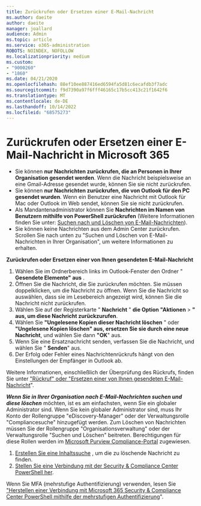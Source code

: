 ```yaml
---
title: Zurückrufen oder Ersetzen einer E-Mail-Nachricht
ms.author: daeite
author: daeite
manager: joallard
audience: Admin
ms.topic: article
ms.service: o365-administration
ROBOTS: NOINDEX, NOFOLLOW
ms.localizationpriority: medium
ms.custom:
- "9000260"
- "1860"
ms.date: 04/21/2020
ms.openlocfilehash: 88ef10ee887416ed6594fa5d81c6ecafdb3f7adc
ms.sourcegitcommit: f9d7390a97f6fff46165c17b5cc413c21f1642f6
ms.translationtype: MT
ms.contentlocale: de-DE
ms.lasthandoff: 10/14/2022
ms.locfileid: "68575273"
---
```

# <a name="recall-or-replace-an-email-message-in-microsoft-365"></a>Zurückrufen oder Ersetzen einer E-Mail-Nachricht in Microsoft 365

- Sie können **nur Nachrichten zurückrufen, die an Personen in Ihrer Organisation gesendet werden**. Wenn die Nachricht beispielsweise an eine Gmail-Adresse gesendet wurde, können Sie sie nicht zurückrufen.
- Sie können **nur Nachrichten zurückrufen, die von Outlook für den PC gesendet wurden**. Wenn ein Benutzer eine Nachricht mit Outlook für Mac oder Outlook im Web sendet, können Sie sie nicht zurückrufen.
- Als Mandantenadministrator können Sie **Nachrichten im Namen von Benutzern mithilfe von PowerShell zurückrufen** (Weitere Informationen finden Sie unter: [Suchen nach und Löschen von E-Mail-Nachrichten](https://docs.microsoft.com/microsoft-365/compliance/search-for-and-delete-messages-in-your-organization)).
- Sie können keine Nachrichten aus dem Admin Center zurückrufen. Scrollen Sie nach unten zu "Suchen und Löschen von E-Mail-Nachrichten in Ihrer Organisation", um weitere Informationen zu erhalten.

**Zurückrufen oder Ersetzen einer von Ihnen gesendeten E-Mail-Nachricht**

1. Wählen Sie im Ordnerbereich links im Outlook-Fenster den Ordner " **Gesendete Elemente" aus** .
2. Öffnen Sie die Nachricht, die Sie zurückrufen möchten. Sie müssen doppelklicken, um die Nachricht zu öffnen. Wenn Sie die Nachricht so auswählen, dass sie im Lesebereich angezeigt wird, können Sie die Nachricht nicht zurückrufen.
3. Wählen Sie auf der Registerkarte " **Nachricht** " **die Option "Aktionen** > **" aus, um diese Nachricht zurückzurufen**.
4. Wählen Sie **"Ungelesene Kopien dieser Nachricht löschen** " oder **"Ungelesene Kopien löschen" aus, ersetzen Sie sie durch eine neue Nachricht**, und wählen Sie dann **"OK**" aus.
5. Wenn Sie eine Ersatznachricht senden, verfassen Sie die Nachricht, und wählen Sie " **Senden**" aus.
6. Der Erfolg oder Fehler eines Nachrichtenrückrufs hängt von den Einstellungen der Empfänger in Outlook ab.

Weitere Informationen, einschließlich der Überprüfung des Rückrufs, finden Sie unter ["Rückruf" oder "Ersetzen einer von Ihnen gesendeten E-Mail-Nachricht](https://support.microsoft.com/office/recall-or-replace-an-email-message-that-you-sent-35027f88-d655-4554-b4f8-6c0729a723a0)".

***Wenn Sie in Ihrer Organisation nach E-Mail-Nachrichten suchen und diese löschen*** möchten, ist es am einfachsten, wenn Sie ein globaler Administrator sind. Wenn Sie kein globaler Administrator sind, muss Ihr Konto der Rollengruppe "eDiscovery-Manager" oder der Verwaltungsrolle "Compliancesuche" hinzugefügt werden. Zum Löschen von Nachrichten müssen Sie der Rollengruppe "Organisationsverwaltung" oder der Verwaltungsrolle "Suchen und Löschen" beitreten. Berechtigungen für diese Rollen werden im [Microsoft Purview Compliance-Portal](https://compliance.microsoft.com/homepage) zugewiesen.

1. [Erstellen Sie eine Inhaltssuche](https://docs.microsoft.com/microsoft-365/compliance/content-search) , um die zu löschende Nachricht zu finden.
2. [Stellen Sie eine Verbindung mit der Security & Compliance Center PowerShell her](https://docs.microsoft.com/powershell/exchange/office-365-scc/connect-to-scc-powershell/connect-to-scc-powershell).

Wenn Sie MFA (mehrstufige Authentifizierung) verwenden, lesen Sie ["Herstellen einer Verbindung mit Microsoft 365 Security & Compliance Center PowerShell mithilfe der mehrstufigen Authentifizierung](https://docs.microsoft.com/powershell/exchange/office-365-scc/connect-to-scc-powershell/mfa-connect-to-scc-powershell)".
